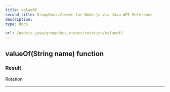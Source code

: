 ```yaml
---
title: valueOf
second_title: GroupDocs.Viewer for Node.js via Java API Reference
description: 
type: docs

url: /nodejs-java/groupdocs.viewer/rotation/valueof/
---
```


## valueOf(String name)  function


### Result
Rotation


---


